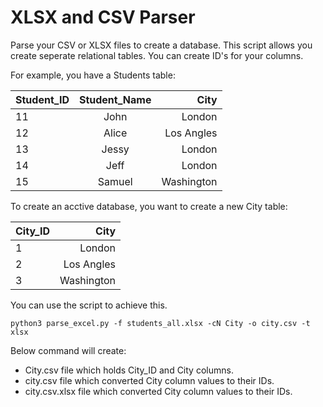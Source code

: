 
# XLSX and CSV Parser

Parse your CSV or XLSX files to create a database. 
This script allows you create seperate relational tables. You can create ID's for your columns.

For example, you have a Students table:

| Student_ID   |      Student_Name      |  City |
|----------|:-------------:|------:|
|11 |  John | London |
| 12 |    Alice   |   Los Angles |
| 13 | Jessy |    London |
| 14 | Jeff |    London |
| 15 | Samuel |    Washington |


To create an acctive database, you want to create a new City table:

| City_ID   |  City |
|----------|------:|
|1 |  London |
| 2 |    Los Angles |
| 3 |     Washington |


You can use the script to achieve this. 


```plaintext
python3 parse_excel.py -f students_all.xlsx -cN City -o city.csv -t xlsx
```
Below command will create:
- City.csv file which holds City_ID and City columns.
- city.csv file which converted City column values to their IDs.
- city.csv.xlsx file which converted City column values to their IDs.



